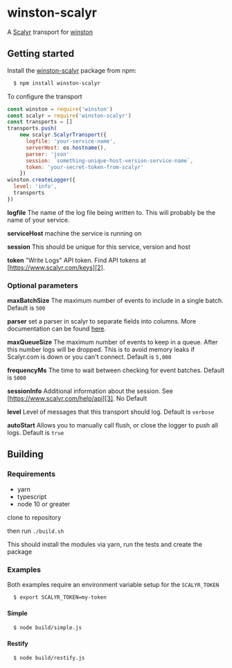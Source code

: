 # winston-scalyr

A [Scalyr][0] transport for [winston][1]

## Getting started

Install the [winston-scalyr](https://www.npmjs.com/package/winston-scalyr) package from npm:

``` bash
  $ npm install winston-scalyr
```

To configure the transport

```javascript
const winston = require('winston')
const scalyr = require('winston-scalyr')
const transports = []
transports.push(
    new scalyr.ScalyrTransport({
      logfile: 'your-service-name',
      serverHost: os.hostname(),
      parser: 'json'
      session: `something-unique-host-version-service-name`,
      token: 'your-secret-token-from-scalyr'
    })
winston.createLogger({
  level: 'info',
  transports
})
```
**logfile** The name of the log file being written to. This will probably be the name of your service.

**serviceHost** machine the service is running on

**session** This should be unique for this service, version and host

**token** "Write Logs" API token. Find API tokens at [https://www.scalyr.com/keys][2].

### Optional parameters

**maxBatchSize** The maximum number of events to include in a single batch. Default is `500`

**parser** set a parser in scalyr to separate fields into columns. More documentation can be found [here](https://app.scalyr.com/help/parsing-logs). 

**maxQueueSize** The maximum number of events to keep in a queue. After this number logs will be dropped. This is to avoid memory leaks if Scalyr.com is down or you can't connect. Default is `5,000`

**frequencyMs** The time to wait between checking for event batches. Default is `5000`

**sessionInfo** Additional information about the session. See [https://www.scalyr.com/help/api][3]. No Default

**level** Level of messages that this transport should log. Default is `verbose`

**autoStart** Allows you to manually call flush, or close the logger to push all logs. Default is `true`

[0]: https://www.scalyr.com
[1]: https://github.com/flatiron/winston
[2]: https://www.scalyr.com/keys
[3]: https://www.scalyr.com/help/api

## Building

### Requirements

* yarn
* typescript
* node 10 or greater

clone to repository

then run `./build.sh`

This should install the modules via yarn, run the tests and create the package

### Examples

Both examples require an environment variable setup for the `SCALYR_TOKEN`

```bash
  $ export SCALYR_TOKEN=my-token
```

#### Simple

```bash
  $ node build/simple.js
```

#### Restify

```bash
  $ node build/restify.js
```
